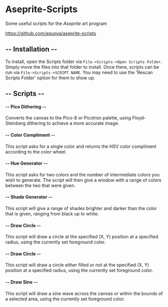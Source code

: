 # Aseprite-Scripts

Some useful scripts for the *Aseprite* art program

https://github.com/aquova/aseprite-scripts

## -- Installation --

To install, open the Scripts folder via `File->Scripts->Open Scripts Folder`. Simply move the files into that folder to install. Once there, scripts can be run via `File->Scripts->SCRIPT NAME`. You may need to use the 'Rescan Scripts Folder' option for them to show up.

## -- Scripts --

#### -- Pico Dithering --

Converts the canvas to the Pico-8 or Picotron palette, using Floyd-Steinberg dithering to achieve a more accurate image.

#### -- Color Compliment --

This script asks for a single color and returns the HSV color compliment according to the color wheel.

#### -- Hue Generator --

This script asks for two colors and the number of intermediate colors you wish to generate. The script will then give a window with a range of colors between the two that were given.

#### -- Shade Generator --

This script will give a range of shades brighter and darker than the color that is given, ranging from black up to white.

#### -- Draw Circle --

This script will draw a circle at the specified (X, Y) position at a specified radius, using the currently set foreground color.

#### -- Draw Circle --

This script will draw a circle either filled or not at the specified (X, Y) position at a specified radius, using the currently set foreground color.

#### -- Draw Sine --

This script will draw a sine wave across the canvas or within the bounds of a selected area, using the currently set foreground color.

